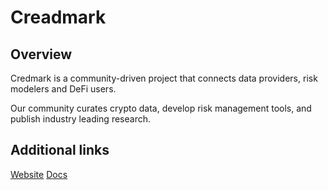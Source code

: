 # Creadmark

## Overview
Credmark is a community-driven project that connects data providers, risk modelers and DeFi users.

Our community curates crypto data, develop risk management tools, and publish industry leading research.

## Additional links
[Website](https://credmark.com/)
[Docs](https://credmarkhq.gitbook.io/credmark/)
